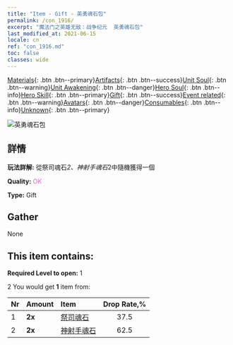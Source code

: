 ```yaml
---
title: "Item - Gift - 英勇魂石包"
permalink: /con_1916/
excerpt: "魔法门之英雄无敌：战争纪元  英勇魂石包"
last_modified_at: 2021-06-15
locale: cn
ref: "con_1916.md"
toc: false
classes: wide
---
```

 [Materials](/ItemsCN/){: .btn .btn--primary}[Artifacts](/ItemsCN/Artifacts/){: .btn .btn--success}[Unit Soul](/ItemsCN/UnitSoul/){: .btn .btn--warning}[Unit Awakening](/ItemsCN/UnitAwakening/){: .btn .btn--danger}[Hero Soul](/ItemsCN/HeroSoul/){: .btn .btn--info}[Hero Skill](/ItemsCN/HeroSkill/){: .btn .btn--primary}[Gift](/ItemsCN/Gift/){: .btn .btn--success}[Event related](/ItemsCN/Events/){: .btn .btn--warning}[Avatars](/ItemsCN/Avatars/){: .btn .btn--danger}[Consumables](/ItemsCN/Consumables/){: .btn .btn--info}[Unknown](/ItemsCN/Unknown/){: .btn .btn--primary}

 ![英勇魂石包](/images/t/i_907539.png)

## 詳情
 **玩法詳解:** 從祭司魂石*2、神射手魂石*2中隨機獲得一個

 **Quality:** <span style="color: #DA70D6">OK</span>

 **Type:** Gift

## Gather

  None

## This item contains:

 **Required Level to open:** 1

 2 You would get **1** item  from:

  | Nr | Amount |     Item    | Drop Rate,% |
  |:---|:-------|:------------|:---------:|
  | 1 |  **2x** | [祭司魂石](/cn/Items/unt_286/) | 37.5 | 
  | 2 |  **2x** | [神射手魂石](/cn/Items/unt_283/) | 62.5 | 
